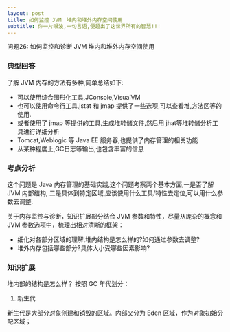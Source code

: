 ```yaml
---
layout: post
title: 如何监控 JVM　堆内和堆外内存空间使用
subtitle: 你一片眼波,一句言语,便超出了这世界所有的智慧!!! 
---
```

问题26: 如何监控和诊断 JVM 堆内和堆外内存空间使用

### 典型回答
了解 JVM 内存的方法有多种,简单总结如下:
* 可以使用综合图形化工具,JConsole,VisualVM
* 也可以使用命令行工具,jstat 和 jmap 提供了一些选项,可以查看堆,方法区等的使用.
* 或者使用了 jmap 等提供的工具,生成堆转储文件,然后用 jhat等堆转储分析工具进行详细分析
* Tomcat,Weblogic 等 Java EE 服务器,也提供了内存管理的相关功能
* 从某种程度上,GC日志等输出,也包含丰富的信息

### 考点分析

这个问题是 Java 内存管理的基础实践,这个问题考察两个基本方面,一是否了解 JVM 内部结构, 二是具体到特定区域,应该使用什么工具/特性去定位,可以用什么参数去调整.

关于内存监控与诊断，知识扩展部分结合 JVM 参数和特性，尽量从庞杂的概念和 JVM 参数选项中，梳理出相对清晰的框架：
* 细化对各部分区域的理解,堆内结构是怎么样的?如何通过参数去调整?
* 堆外内存包括哪些部分?具体大小受哪些因素影响?

### 知识扩展

堆内部的结构是怎么样？
按照 GC 年代划分：
1. 新生代

新生代是大部分对象创建和销毁的区域。内部又分为 Eden 区域，作为对象初始分配区域；
